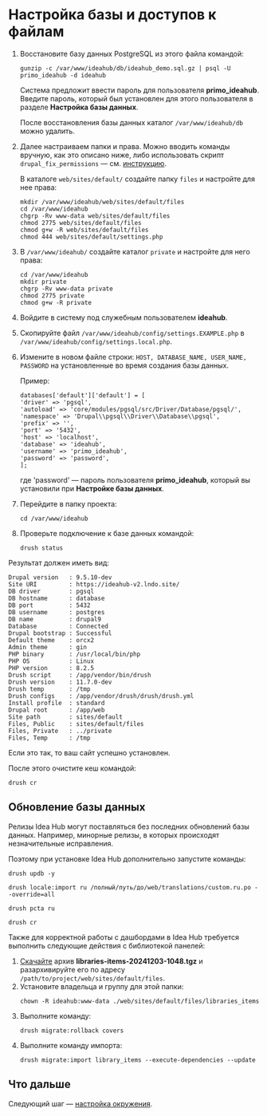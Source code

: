 # Настройка базы и доступов к файлам

1. Восстановите базу данных PostgreSQL из этого файла командой:
   ```
   gunzip -c /var/www/ideahub/db/ideahub_demo.sql.gz | psql -U primo_ideahub -d ideahub
   ```
   Система предложит ввести пароль для пользователя **primo_ideahub**. Введите пароль, который был установлен для этого пользователя в разделе **Настройка базы данных**.

   После восстановления базы данных каталог `/var/www/ideahub/db` можно удалить.

1. Далее настраиваем папки и права. Можно вводить команды вручную, как это описано ниже, либо использовать скрипт `drupal_fix_permissions` — см. [инструкцию](https://docs.primo-rpa.ru/primo-rpa/primo-rpa-idea-hub/installation/linux/drupalfixpermissions).

   В каталоге `web/sites/default/` создайте папку `files` и настройте для нее права:
   ```
   mkdir /var/www/ideahub/web/sites/default/files
   cd /var/www/ideahub
   chgrp -Rv www-data web/sites/default/files
   chmod 2775 web/sites/default/files
   chmod g+w -R web/sites/default/files
   chmod 444 web/sites/default/settings.php
   ```
1. В `/var/www/ideahub/` создайте каталог `private` и настройте для него права:
   ```
   cd /var/www/ideahub
   mkdir private
   chgrp -Rv www-data private
   chmod 2775 private
   chmod g+w -R private
   ```
1. Войдите в систему под служебным пользователем **ideahub**.

1. Скопируйте файл `/var/www/ideahub/config/settings.EXAMPLE.php` в `/var/www/ideahub/config/settings.local.php`.

1. Измените в новом файле строки: ```HOST, DATABASE_NAME, USER_NAME, PASSWORD``` на установленные во время создания базы данных.

   Пример:
   ```
   databases['default']['default'] = [
   'driver' => 'pgsql',
   'autoload' => 'core/modules/pgsql/src/Driver/Database/pgsql/',
   'namespace' => 'Drupal\\pgsql\\Driver\\Database\\pgsql',
   'prefix' => '',
   'port' => '5432',
   'host' => 'localhost',
   'database' => 'ideahub',
   'username' => 'primo_ideahub',
   'password' => 'password',
   ];
   ```
   где 'password' — пароль пользователя **primo_ideahub**, который вы установили при **Настройке базы данных**.

1. Перейдите в папку проекта:
   ```
   cd /var/www/ideahub
   ```
1. Проверьте подключение к базе данных командой:
   ```
   drush status
   ```

Результат должен иметь вид:
```shell
Drupal version   : 9.5.10-dev
Site URI         : https://ideahub-v2.lndo.site/
DB driver        : pgsql
DB hostname      : database
DB port          : 5432
DB username      : postgres
DB name          : drupal9
Database         : Connected
Drupal bootstrap : Successful
Default theme    : orcx2
Admin theme      : gin
PHP binary       : /usr/local/bin/php
PHP OS           : Linux
PHP version      : 8.2.5
Drush script     : /app/vendor/bin/drush
Drush version    : 11.7.0-dev
Drush temp       : /tmp
Drush configs    : /app/vendor/drush/drush/drush.yml
Install profile  : standard
Drupal root      : /app/web
Site path        : sites/default
Files, Public    : sites/default/files
Files, Private   : ../private
Files, Temp      : /tmp
```
Если это так, то ваш сайт успешно установлен.

После этого очистите кеш командой:
```
drush cr
```

## Обновление базы данных

Релизы Idea Hub могут поставляться без последних обновлений базы данных. Например, минорные релизы, в которых происходят незначительные исправления.

Поэтому при установке Idea Hub дополнительно запустите команды:
 ```
 drush updb -y
```
```
drush locale:import ru /полный/путь/до/web/translations/custom.ru.po --override=all
```
```
drush pcta ru
```
```
drush cr
```

Также для корректной работы с дашбордами в Idea Hub требуется выполнить следующие действия с библиотекой панелей:

1. [Скачайте](https://disk.primo-rpa.ru/index.php/s/t9BHBjR6PP06Yax?path=%2FRelease%2FIdeaHub) архив **libraries-items-20241203-1048.tgz** и разархивируйте его по адресу `/path/to/project/web/sites/default/files`.
2. Установите владельца и группу для этой папки:
   ```
   chown -R ideahub:www-data ./web/sites/default/files/libraries_items
   ```
3. Выполните команду:
   ```
   drush migrate:rollback covers
   ```
5. Выполните команду импорта:
   ```
   drush migrate:import library_items --execute-dependencies --update
   ```



## Что дальше

Следующий шаг — [настройка окружения](https://docs.primo-rpa.ru/primo-rpa/primo-rpa-idea-hub/installation/linux/setting-up-environment).

